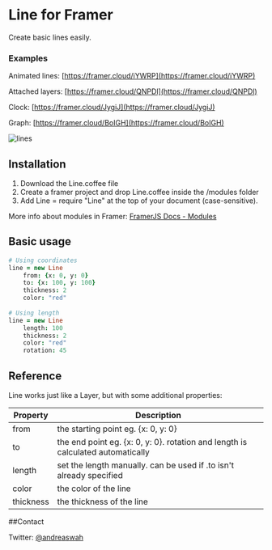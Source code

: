 # Line for Framer

Create basic lines easily.

### Examples
Animated lines: [https://framer.cloud/iYWRP](https://framer.cloud/iYWRP)

Attached layers: [https://framer.cloud/QNPDl](https://framer.cloud/QNPDl)

Clock: [https://framer.cloud/JygiJ](https://framer.cloud/JygiJ)

Graph: [https://framer.cloud/BoIGH](https://framer.cloud/BoIGH)

![lines](https://d3uepj124s5rcx.cloudfront.net/items/3B1l0S2F2j313q1l0a3V/lines.png)

## Installation

1. Download the Line.coffee file
2. Create a framer project and drop Line.coffee inside the /modules folder
3. Add Line = require "Line" at the top of your document (case-sensitive).

More info about modules in Framer: [FramerJS Docs - Modules](http://framerjs.com/docs/#modules)

## Basic usage

```coffeescript
# Using coordinates
line = new Line
	from: {x: 0, y: 0}
	to: {x: 100, y: 100}
	thickness: 2
	color: "red"
		
# Using length
line = new Line
	length: 100
	thickness: 2
	color: "red"
	rotation: 45
```

## Reference

Line works just like a Layer, but with some additional properties:

| Property      |  Description |
| ------------- | ------------- |
| from    | the starting point eg. {x: 0, y: 0} |
| to    | the end point eg. {x: 0, y: 0}. rotation and length is calculated automatically  |
| length | set the length manually. can be used if .to isn't already specified  |
| color | the color of the line |
| thickness | the thickness of the line |


##Contact

Twitter: [@andreaswah](http://twitter.com/andreaswah)
